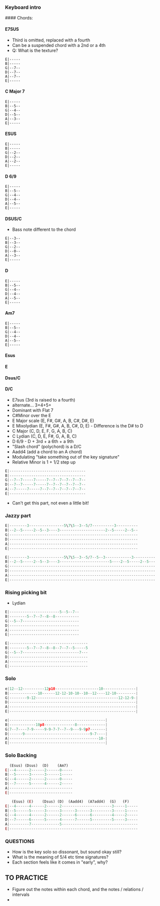 
### Keyboard intro

#### Chords:

#### E7SUS
- Third is omitted, replaced with a fourth
- Can be a suspended chord with a 2nd or a 4th
- Q: What is the texture?

```
E|-----
B|-----
G|--7--
D|--7--
A|--7--
E|-----
```

#### C Major 7

```
E|-----
B|--5--
G|--4--
D|--5--
A|--3--
E|-----
```

#### ESUS

```
E|-----
B|-----
G|--2--
D|--2--
A|--2--
E|-----
```

#### D 6/9

```
E|-----
B|--5--
G|--4--
D|--4--
A|--5--
E|-----
```

#### DSUS/C

- Bass note different to the chord

```
E|--3--
B|--3--
G|--2--
D|--0--
A|--3--
E|-----
```


#### D

```
E|-----
B|--5--
G|--4--
D|--4--
A|--5--
E|-----
```
#### Am7

```
E|-----
B|--5--
G|--4--
D|--4--
A|--5--
E|-----
```

#### Esus
#### E
#### Dsus/C
#### D/C

- E7sus (3rd is raised to a fourth)
- alternate... 3+4+5+
- Dominant with Flat 7
- C#Minor over the E
- E Major scale (E, F#, G#, A, B, C#, D#, E)
- E Mixolydian (E, F#, G#, A, B, C#, D, E) - Difference is the D# to D
- C Major (C, D, E, F, G, A, B, C)
- C Lydian (C, D, E, F#, G, A, B, C)
- D 6/9 - D + 3rd + a 6th + a 9th
- "Slash chord" (polychord) is a D/C
- Aadd4 (add a chord to an A chord)
- Modulating "take something out of the key signature"
- Relative Minor is 1 + 1/2 step up

```c
E|-----------------------------------
B|-----------------------------------
G|--7--7-----7-----7--7--7--7--7--7--
D|--7--7-----7-----7--7--7--7--7--7--
A|--7-----7-----7--7--7--7--7--7--7--
E|-----------------------------------
```

- Can't get this part, not even a little bit!

### Jazzy part

```c
E|--------3----------------5\7\5--3--5/7----------3----------
B|--2--5-----2--5--3----3---------------------2--5-----2--5--
G|-----------------------------------------------------------
D|-----------------------------------------------------------
A|-----------------------------------------------------------
E|-----------------------------------------------------------
```

```c
E|--------3----------------5\7\5--3--5/7--5--3------------3----------
B|--2--5-----2--5--3----3-----------------------5----2--5-----2--5---
G|-------------------------------------------------------------------
D|-------------------------------------------------------------------
A|-------------------------------------------------------------------
E|-------------------------------------------------------------------
```

### Rising picking bit

- Lydian

```c
E|-----------------------5--5--7--
B|--------5--7--7--8--8-----------
G|--5--7--------------------------
D|--------------------------------
A|--------------------------------
E|--------------------------------
```

```c
E|------------------------------------
B|--------5--7--7--8--8--7--7--5-----5
G|--5--7--------------------------7---
D|------------------------------------
A|------------------------------------
E|------------------------------------
```

### Solo

```c
e|12--12----------12p10--------------------10---------------|
B|-------------10------12-12-10-10--10--12----12-10---------|
G|--------9-12--------------------------------------12-12-9-|
D|----------------------------------------------------------|
A|----------------------------------------------------------|
E|----------------------------------------------------------|
```

```c
e|--------------------------------------------|
B|------------10p8--------------8-------------|
G|7--7----7-9-----9-9-7-7--7--9---9-9p7-------|
D|------9------------------------------9-7----|
A|-----------------------------------------10-|
E|--------------------------------------------|
```

### Solo Backing


```js
  (Esus) (Dsus)  (D)    (Am7)
E|--4------2------2------0-----
B|--5------3------3------1-----
G|--4------2------2------0-----
D|--7------5------4------2-----
A|-----------------------------
E|-----------------------------
```

```js
   (Esus) (E)    (Dsus) (D)  (Aadd4)  (A7add4)  (G)   (F)
E|--4------4------2------2-----------------------3-----1-----
B|--5------5------3------3------3------3---------3-----1-----
G|--4------4------2------2------6------6---------4-----2-----
D|--7------6------5------4------7------5---------5-----3-----
A|---------7-------------5-----------------------------------
E|-----------------------------------------------------------
```

### QUESTIONS

- How is the key solo so dissonant, but sound okay still?
- What is the meaning of 5/4 etc time signatures?
- Each section feels like it comes in "early", why?

## TO PRACTICE

- Figure out the notes within each chord, and the notes / relations / intervals
-
